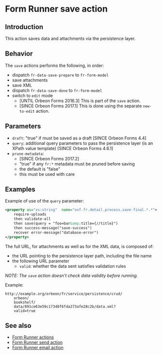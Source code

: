 # Form Runner save action

## Introduction

This action saves data and attachments via the persistence layer.

## Behavior

The `save` actions performs the following, in order:

- dispatch `fr-data-save-prepare` to `fr-form-model`
- save attachments
- save XML
- dispatch `fr-data-save-done` to `fr-form-model`
- switch to `edit` mode
    - [UNTIL Orbeon Forms 2016.3] This is part of the `save` action. 
    - [SINCE Orbeon Forms 2017.1] This is done using the separate `new-to-edit` action.

## Parameters

- `draft`: "true" if must be saved as a draft [SINCE Orbeon Forms 4.4]
- `query`: additional query parameters to pass the persistence layer (is an XPath value template) [SINCE Orbeon Forms 4.6.1]
- `prune-metadata`:
    - [SINCE Orbeon Forms 2017.2]
    - "true" if any `fr:*` metadata must be pruned before saving
    - the default is "false"
    - this must be used with care
        
## Examples

Example of use of the `query` parameter:

```xml
<property as="xs:string"  name="oxf.fr.detail.process.save-final.*.*">
    require-uploads
    then validate-all
    then save(query = "foo=bar&amp;title={//title}")
    then success-message("save-success")
    recover error-message("database-error")
</property>
```

The full URL, for attachments as well as for the XML data, is composed of:

- the URL pointing to the persistence layer path, including the file name
- the following URL parameter
    - `valid`: whether the data sent satisfies validation rules

*NOTE: The `save` action doesn't check data validity before running.*

Example:

    http://example.org/orbeon/fr/service/persistence/crud/
        orbeon/
        bookshelf/
        data/891ce63e59c17348f6fda273afe28c2b/data.xml?
        valid=true
        
## See also

- [Form Runner actions](actions-form-runner.md)
- [Form Runner send action](actions-form-runner-send.md)
- [Form Runner email action](actions-form-runner-email.md)
